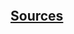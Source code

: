```{include} ../../../examples/multiple_modules/README.md
```

## [Sources](https://github.com/scaleway/serverless-api-project/blob/main/examples/multiple_modules/app.py)

```{literalinclude} ../../../examples/multiple_modules/app.py
```

```{literalinclude} ../../../examples/multiple_modules/upload.py
```

```{literalinclude} ../../../examples/multiple_modules/query.py
```

